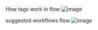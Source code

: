 How tags work in flow
![image](https://github.com/user-attachments/assets/4fa2b8e2-86b5-412a-bf72-63225c17f099)


suggested workflows flow
![image](https://github.com/user-attachments/assets/f8a5ce98-a4cb-4742-a286-60747a0e4998)
